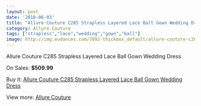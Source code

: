 ```yaml
---
layout: post
date: '2018-06-03'
title: "Allure Couture C285 Strapless Layered Lace Ball Gown Wedding Dress"
category: Allure Couture
tags: ["strapless","lace","wedding","gown","ball"]
image: http://img.eudances.com/7092-thickbox_default/allure-couture-c285-strapless-layered-lace-ball-gown-wedding-dress.jpg
---
```

Allure Couture C285 Strapless Layered Lace Ball Gown Wedding Dress

On Sales: **$509.99**
<a href="https://www.eudances.com/en/allure-couture/2575-allure-couture-c285-strapless-layered-lace-ball-gown-wedding-dress.html"><amp-img layout="responsive" width="600" height="600" src="//img.eudances.com/7092-thickbox_default/allure-couture-c285-strapless-layered-lace-ball-gown-wedding-dress.jpg" alt="Allure Couture C285 Strapless Layered Lace Ball Gown Wedding Dress 0" /></a>
<a href="https://www.eudances.com/en/allure-couture/2575-allure-couture-c285-strapless-layered-lace-ball-gown-wedding-dress.html"><amp-img layout="responsive" width="600" height="600" src="//img.eudances.com/7095-thickbox_default/allure-couture-c285-strapless-layered-lace-ball-gown-wedding-dress.jpg" alt="Allure Couture C285 Strapless Layered Lace Ball Gown Wedding Dress 1" /></a>
<a href="https://www.eudances.com/en/allure-couture/2575-allure-couture-c285-strapless-layered-lace-ball-gown-wedding-dress.html"><amp-img layout="responsive" width="600" height="600" src="//img.eudances.com/7094-thickbox_default/allure-couture-c285-strapless-layered-lace-ball-gown-wedding-dress.jpg" alt="Allure Couture C285 Strapless Layered Lace Ball Gown Wedding Dress 2" /></a>
<a href="https://www.eudances.com/en/allure-couture/2575-allure-couture-c285-strapless-layered-lace-ball-gown-wedding-dress.html"><amp-img layout="responsive" width="600" height="600" src="//img.eudances.com/7093-thickbox_default/allure-couture-c285-strapless-layered-lace-ball-gown-wedding-dress.jpg" alt="Allure Couture C285 Strapless Layered Lace Ball Gown Wedding Dress 3" /></a>

Buy it: [Allure Couture C285 Strapless Layered Lace Ball Gown Wedding Dress](https://www.eudances.com/en/allure-couture/2575-allure-couture-c285-strapless-layered-lace-ball-gown-wedding-dress.html "Allure Couture C285 Strapless Layered Lace Ball Gown Wedding Dress")

View more: [Allure Couture](https://www.eudances.com/en/37-allure-couture "Allure Couture")